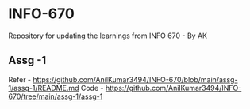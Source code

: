 # INFO-670

Repository for updating the learnings from INFO 670 - By AK

## Assg -1 
Refer - https://github.com/AnilKumar3494/INFO-670/blob/main/assg-1/assg-1/README.md
Code - https://github.com/AnilKumar3494/INFO-670/tree/main/assg-1/assg-1
